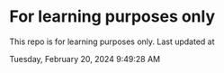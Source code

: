 # For learning purposes only
This repo is for learning purposes only.
Last updated at

Tuesday, February 20, 2024 9:49:28 AM

